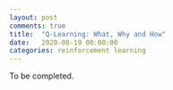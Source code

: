 ```yaml
---
layout: post
comments: true
title:  "Q-Learning: What, Why and How"
date:   2020-08-19 00:00:00
categories: reinforcement learning
---
```

To be completed.

